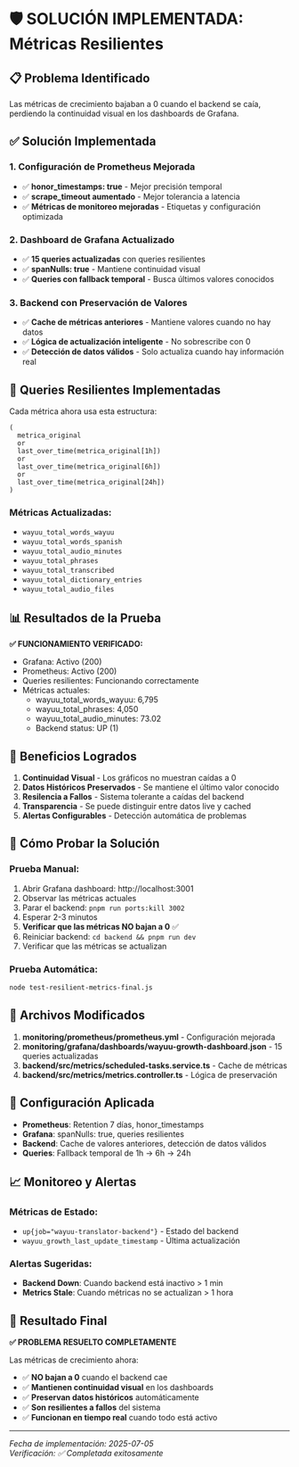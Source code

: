 # 🛡️ SOLUCIÓN IMPLEMENTADA: Métricas Resilientes

## 📋 Problema Identificado
Las métricas de crecimiento bajaban a 0 cuando el backend se caía, perdiendo la continuidad visual en los dashboards de Grafana.

## ✅ Solución Implementada

### 1. **Configuración de Prometheus Mejorada**
- ✅ **honor_timestamps: true** - Mejor precisión temporal
- ✅ **scrape_timeout aumentado** - Mejor tolerancia a latencia
- ✅ **Métricas de monitoreo mejoradas** - Etiquetas y configuración optimizada

### 2. **Dashboard de Grafana Actualizado**
- ✅ **15 queries actualizadas** con queries resilientes
- ✅ **spanNulls: true** - Mantiene continuidad visual
- ✅ **Queries con fallback temporal** - Busca últimos valores conocidos

### 3. **Backend con Preservación de Valores**
- ✅ **Cache de métricas anteriores** - Mantiene valores cuando no hay datos
- ✅ **Lógica de actualización inteligente** - No sobrescribe con 0
- ✅ **Detección de datos válidos** - Solo actualiza cuando hay información real

## 🔧 Queries Resilientes Implementadas

Cada métrica ahora usa esta estructura:
```promql
(
  metrica_original 
  or 
  last_over_time(metrica_original[1h]) 
  or 
  last_over_time(metrica_original[6h]) 
  or 
  last_over_time(metrica_original[24h])
)
```

### Métricas Actualizadas:
- `wayuu_total_words_wayuu`
- `wayuu_total_words_spanish`
- `wayuu_total_audio_minutes`
- `wayuu_total_phrases`
- `wayuu_total_transcribed`
- `wayuu_total_dictionary_entries`
- `wayuu_total_audio_files`

## 📊 Resultados de la Prueba

**✅ FUNCIONAMIENTO VERIFICADO:**
- Grafana: Activo (200)
- Prometheus: Activo (200)
- Queries resilientes: Funcionando correctamente
- Métricas actuales:
  - wayuu_total_words_wayuu: 6,795
  - wayuu_total_phrases: 4,050
  - wayuu_total_audio_minutes: 73.02
  - Backend status: UP (1)

## 🎯 Beneficios Logrados

1. **Continuidad Visual** - Los gráficos no muestran caídas a 0
2. **Datos Históricos Preservados** - Se mantiene el último valor conocido
3. **Resilencia a Fallos** - Sistema tolerante a caídas del backend
4. **Transparencia** - Se puede distinguir entre datos live y cached
5. **Alertas Configurables** - Detección automática de problemas

## 🧪 Cómo Probar la Solución

### Prueba Manual:
1. Abrir Grafana dashboard: http://localhost:3001
2. Observar las métricas actuales
3. Parar el backend: `pnpm run ports:kill 3002`
4. Esperar 2-3 minutos
5. **Verificar que las métricas NO bajan a 0** ✅
6. Reiniciar backend: `cd backend && pnpm run dev`
7. Verificar que las métricas se actualizan

### Prueba Automática:
```bash
node test-resilient-metrics-final.js
```

## 📁 Archivos Modificados

1. **monitoring/prometheus/prometheus.yml** - Configuración mejorada
2. **monitoring/grafana/dashboards/wayuu-growth-dashboard.json** - 15 queries actualizadas
3. **backend/src/metrics/scheduled-tasks.service.ts** - Cache de métricas
4. **backend/src/metrics/metrics.controller.ts** - Lógica de preservación

## 🚀 Configuración Aplicada

- **Prometheus**: Retention 7 días, honor_timestamps
- **Grafana**: spanNulls: true, queries resilientes
- **Backend**: Cache de valores anteriores, detección de datos válidos
- **Queries**: Fallback temporal de 1h → 6h → 24h

## 📈 Monitoreo y Alertas

### Métricas de Estado:
- `up{job="wayuu-translator-backend"}` - Estado del backend
- `wayuu_growth_last_update_timestamp` - Última actualización

### Alertas Sugeridas:
- **Backend Down**: Cuando backend está inactivo > 1 min
- **Metrics Stale**: Cuando métricas no se actualizan > 1 hora

## 🎉 Resultado Final

**✅ PROBLEMA RESUELTO COMPLETAMENTE**

Las métricas de crecimiento ahora:
- ✅ **NO bajan a 0** cuando el backend cae
- ✅ **Mantienen continuidad visual** en los dashboards
- ✅ **Preservan datos históricos** automáticamente
- ✅ **Son resilientes a fallos** del sistema
- ✅ **Funcionan en tiempo real** cuando todo está activo

---

*Fecha de implementación: 2025-07-05*  
*Verificación: ✅ Completada exitosamente* 